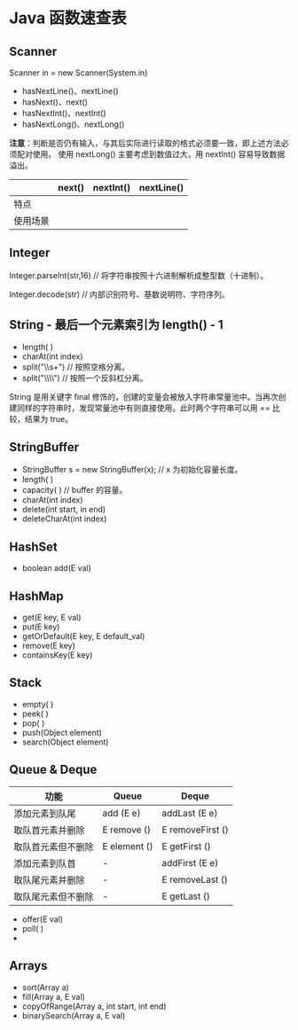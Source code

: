 # Java 函数速查表



## Scanner

Scanner in = new Scanner(System.in)

* hasNextLine()、nextLine()
* hasNext()、next()
* hasNextInt()、nextInt()
* hasNextLong()、nextLong()

**注意**：判断是否仍有输入，与其后实际进行读取的格式必须要一致，即上述方法必须配对使用。 使用 nextLong() 主要考虑到数值过大，用 nextInt() 容易导致数据溢出。

|          | next() | nextInt() | nextLine() |
| -------- | ------ | --------- | ---------- |
| 特点     |        |           |            |
| 使用场景 |        |           |            |





## Integer

Integer.parseInt(str,16)  // 将字符串按照十六进制解析成整型数（十进制）。

Integer.decode(str)  // 内部识别符号、基数说明符、字符序列。



## String - 最后一个元素索引为 length() - 1

* length( )
* charAt(int index)
* split("\\\s+")  // 按照空格分离。
* split("\\\\\\\\\")  // 按照一个反斜杠分离。



String 是用关键字 final 修饰的，创建的变量会被放入字符串常量池中。当再次创建同样的字符串时，发现常量池中有则直接使用。此时两个字符串可以用 == 比较，结果为 true。



## StringBuffer

* StringBuffer s = new StringBuffer(x);  // x 为初始化容量长度。
* length( )
* capacity( ) // buffer 的容量。
* charAt(int index)
* delete(int start, in end)
* deleteCharAt(int index)



## HashSet <Boxing Type>

* boolean add(E val)



## HashMap

* get(E key, E val)
* put(E key)
* getOrDefault(E key, E default_val)
* remove(E key)
* containsKey(E key)







## Stack <Boxing Type>

* empty( ) 
* peek( )
* pop( )
* push(Object element)
* search(Object element)





## Queue & Deque <Boxing Type>

| 功能               | Queue        | Deque            |
| ------------------ | ------------ | ---------------- |
| 添加元素到队尾     | add (E e)    | addLast (E e)    |
| 取队首元素并删除   | E remove ()  | E removeFirst () |
| 取队首元素但不删除 | E element () | E getFirst ()    |
| 添加元素到队首     | -            | addFirst (E e)   |
| 取队尾元素并删除   | -            | E removeLast ()  |
| 取队尾元素但不删除 | -            | E getLast ()     |



* offer(E val)
* poll( )
* 





## Arrays

* sort(Array a)
* fill(Array a, E val)
* copyOfRange(Array a, int start, int end)
* binarySearch(Array a, E val)